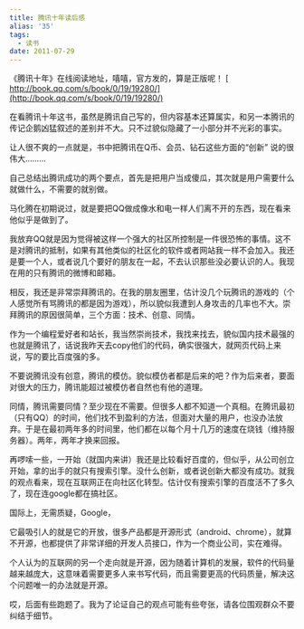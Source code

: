 ```yaml
---
title: 腾讯十年读后感
alias: '35'
tags:
  - 读书
date: 2011-07-29
---
```


《腾讯十年》在线阅读地址，嘻嘻，官方发的，算是正版呢！
[ http://book.qq.com/s/book/0/19/19280/](http://book.qq.com/s/book/0/19/19280/)

在看腾讯十年这书，虽然是腾讯自己写的，但内容基本还算属实，和另一本腾讯的传记企鹅凶猛叙述的差别并不大。只不过貌似隐藏了一小部分并不光彩的事实。

让人很不爽的一点就是，书中把腾讯在Q币、会员、钻石这些方面的“创新” 说的很伟大&#8230;&#8230;&#8230;

自己总结出腾讯成功的两个要点，首先是把用户当成傻瓜，其次就是用户需要什么就做什么，不需要的就别做。

马化腾在初期说过，就是要把QQ做成像水和电一样人们离不开的东西，现在看来他似乎是做到了。

我放弃QQ就是因为觉得被这样一个强大的社区所控制是一件很恐怖的事情。这不是对腾讯的抵制，如果有其他类似的社区化的软件或者网站我一样不会加入。我还是要一个人，或者说几个要好的朋友在一起，不去认识那些没必要认识的人。我现在用的只有腾讯的微博和邮箱。

相反，我还是非常崇拜腾讯的。在我的朋友圈里，估计没几个玩腾讯的游戏的（个人感觉所有骂腾讯的都是因为游戏），所以貌似我遭到人身攻击的几率也不大。崇拜腾讯的原因很简单，三个方面：技术、创意、同情。

作为一个编程爱好者和站长，我当然崇尚技术，我找来找去，貌似国内技术最强的也就是腾讯了，话说我昨天去copy他们的代码，确实很强大，就网页代码上来说，写的要比百度强的多。

不要说腾讯没有创意，腾讯的模仿。貌似模仿者都是后来的吧？作为后来者，要面对很大的压力，腾讯能超过被模仿者自然也有他的道理。

同情，腾讯需要同情？至少现在不需要。但很多人都不知道一个真相。在腾讯最初（只有QQ）的时间，他们找不到盈利的方法，但面对大量的用户，也没办法放弃。于是在最初两年多的时间里，他们都在以每个月十几万的速度在烧钱（维持服务器）。两年，两年才换来回报。

再啰嗦一些，一开始（就国内来讲）我还是比较看好百度的，但似乎，从公司创立开始，拿的出手的就只有搜索引擎。没什么创新，或者说创新大都没有成功。就我的观点看来，现在互联网正在向社区化转型。估计仅有搜索引擎的百度活不了多久了，现在连google都在搞社区。

国际上，无需质疑，Google，

它最吸引人的就是它的开放，很多产品都是开源形式（android、chrome），就算不开源，也都提供了非常详细的开发人员接口，作为一个商业公司，实在难得。

个人认为的互联网的另一个走向就是开源，因为随着计算机的发展，软件的代码量越来越庞大，这意味着需要更多人来书写代码，而且需要更高的代码质量，解决这个问题唯一的办法就是开源。

哎，后面有些跑题了。我为了论证自己的观点可能有些夸张，请各位围观群众不要纠结于细节。
